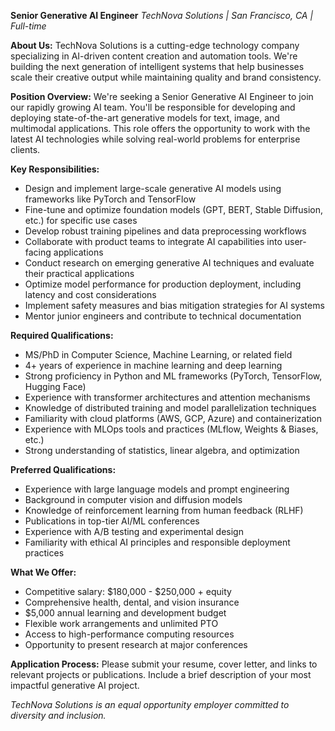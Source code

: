 **Senior Generative AI Engineer**
*TechNova Solutions | San Francisco, CA | Full-time*

**About Us:**
TechNova Solutions is a cutting-edge technology company specializing in AI-driven content creation and automation tools. We're building the next generation of intelligent systems that help businesses scale their creative output while maintaining quality and brand consistency.

**Position Overview:**
We're seeking a Senior Generative AI Engineer to join our rapidly growing AI team. You'll be responsible for developing and deploying state-of-the-art generative models for text, image, and multimodal applications. This role offers the opportunity to work with the latest AI technologies while solving real-world problems for enterprise clients.

**Key Responsibilities:**
- Design and implement large-scale generative AI models using frameworks like PyTorch and TensorFlow
- Fine-tune and optimize foundation models (GPT, BERT, Stable Diffusion, etc.) for specific use cases
- Develop robust training pipelines and data preprocessing workflows
- Collaborate with product teams to integrate AI capabilities into user-facing applications
- Conduct research on emerging generative AI techniques and evaluate their practical applications
- Optimize model performance for production deployment, including latency and cost considerations
- Implement safety measures and bias mitigation strategies for AI systems
- Mentor junior engineers and contribute to technical documentation

**Required Qualifications:**
- MS/PhD in Computer Science, Machine Learning, or related field
- 4+ years of experience in machine learning and deep learning
- Strong proficiency in Python and ML frameworks (PyTorch, TensorFlow, Hugging Face)
- Experience with transformer architectures and attention mechanisms
- Knowledge of distributed training and model parallelization techniques
- Familiarity with cloud platforms (AWS, GCP, Azure) and containerization
- Experience with MLOps tools and practices (MLflow, Weights & Biases, etc.)
- Strong understanding of statistics, linear algebra, and optimization

**Preferred Qualifications:**
- Experience with large language models and prompt engineering
- Background in computer vision and diffusion models
- Knowledge of reinforcement learning from human feedback (RLHF)
- Publications in top-tier AI/ML conferences
- Experience with A/B testing and experimental design
- Familiarity with ethical AI principles and responsible deployment practices

**What We Offer:**
- Competitive salary: $180,000 - $250,000 + equity
- Comprehensive health, dental, and vision insurance
- $5,000 annual learning and development budget
- Flexible work arrangements and unlimited PTO
- Access to high-performance computing resources
- Opportunity to present research at major conferences

**Application Process:**
Please submit your resume, cover letter, and links to relevant projects or publications. Include a brief description of your most impactful generative AI project.

*TechNova Solutions is an equal opportunity employer committed to diversity and inclusion.*